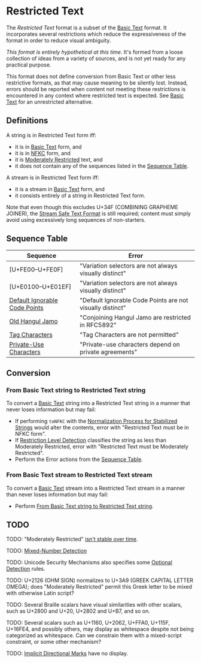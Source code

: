 # Restricted Text

The *Restricted Text* format is a subset of the [Basic Text] format. It
incorporates several restrictions which reduce the expressiveness of the format
in order to reduce visual ambiguity.

*This format is entirely hypothetical at this time*. It's formed from a
loose collection of ideas from a variety of sources, and is not yet ready for
any practical purpose.

This format does not define conversion from Basic Text or other less
restrictive formats, as that may cause meaning to be silently lost. Instead,
errors should be reported when content not meeting these restrictions is
encountered in any context where restricted text is expected. See
[Basic Text] for an unrestricted alternative.

## Definitions

A string is in Restricted Text form iff:
 - it is in [Basic Text] form, and
 - it is in [NFKC] form, and
 - it is [Moderately Restricted] text, and
 - it does not contain any of the sequences listed in the [Sequence Table].

A stream is in Restricted Text form iff:
 - it is a stream in [Basic Text] form, and
 - it consists entirely of a string in Restricted Text form.

Note that even though this excludes U+34F (COMBINING GRAPHEME JOINER), the
[Stream Safe Text Format] is still required; content must simply avoid using
excessively long sequences of non-starters.

## Sequence Table

| Sequence            | Error                                                 |
| ------------------- | ----------------------------------------------------- |
| \[U+FE00–U+FE0F\]   | "Variation selectors are not always visually distinct" |
| \[U+E0100–U+E01EF\] | "Variation selectors are not always visually distinct" |
| [Default Ignorable Code Points] | "Default Ignorable Code Points are not visually distinct" |
| [Old Hangul Jamo]   | "Conjoining Hangul Jamo are restricted in RFC5892"    |
| [Tag Characters]    | "Tag Characters are not permitted"                    |
| [Private-Use Characters] | "Private-use characters depend on private agreements" |

## Conversion

### From Basic Text string to Restricted Text string

To convert a [Basic Text] string into a Restricted Text string in a manner that
never loses information but may fail:
 - If performing `toNFKC` with the
   [Normalization Process for Stabilized Strings] would alter the contents,
   error with "Restricted Text must be in NFKC form".
 - If [Restriction Level Detection] classifies the string as less than
   Moderately Restricted, error with "Restricted Text must be Moderately
   Restricted".
 - Perform the Error actions from the [Sequence Table].

[Sequence Table]: #sequence-table

### From Basic Text stream to Restricted Text stream

To convert a [Basic Text] stream into a Restricted Text stream in a manner than
never loses information but may fail:
 - Perform [From Basic Text string to Restricted Text string].

[From Basic Text string to Restricted Text string]: #from-basic-text-string-to-restricted-text-string

## TODO

TODO: "Moderately Restricted" [isn't stable over time](https://www.unicode.org/reports/tr39/#Migration).

TODO: [Mixed-Number Detection]

TODO: Unicode Security Mechanisms also specifies some [Optional Detection] rules.

TODO: U+2126 (OHM SIGN) normalizes to U+3A9 (GREEK CAPITAL LETTER OMEGA);
does "Moderately Restricted" permit this Greek letter to be mixed with
otherwise Latin script?

TODO: Several Braille scalars have visual similarities with other scalars, such
as U+2800 and U+20, U+2802 and U+B7, and so on.

TODO: Several scalars such as U+1160, U+2062, U+FFA0, U+115F, U+16FE4, and
possibly others, may display as whitespace despite not being categorized as
whitespace. Can we constrain them with a mixed-script constraint, or some
other mechanism?

TODO: [Implicit Directional Marks] have no display.

[NFKC]: https://unicode.org/reports/tr15/#Norm_Forms
[Moderately Restricted]: https://www.unicode.org/reports/tr39/#Restriction_Level_Detection
[Restriction Level Detection]: https://www.unicode.org/reports/tr39/#Restriction_Level_Detection
[Stream Safe Text Format]: https://unicode.org/reports/tr15/#Stream_Safe_Text_Format
[Old Hangul Jamo]: https://tools.ietf.org/html/rfc5892#section-2.9
[Default Ignorable Code Points]: https://www.unicode.org/versions/Unicode15.0.0/ch05.pdf#G7730
[Basic Text]: BasicText.md
[Mixed-Number Detection]: https://www.unicode.org/reports/tr39/#Mixed_Number_Detection
[Optional Detection]: https://www.unicode.org/reports/tr39/#Optional_Detection
[Normalization Process for Stabilized Strings]: https://unicode.org/reports/tr15/#Normalization_Process_for_Stabilized_Strings
[Tag Characters]: https://www.unicode.org/versions/Unicode15.0.0/ch23.pdf#G30110
[Private-Use Characters]: http://www.unicode.org/faq/private_use.html#private_use
[Implicit Directional Marks]: https://unicode.org/reports/tr9/#Implicit_Directional_Marks
